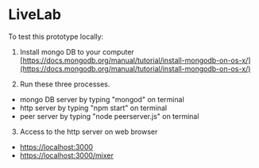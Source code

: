 # LiveLab

To test this prototype locally:

1. Install mongo DB to your computer  
  [https://docs.mongodb.org/manual/tutorial/install-mongodb-on-os-x/](https://docs.mongodb.org/manual/tutorial/install-mongodb-on-os-x/)

2. Run these three processes.  
  - mongo DB server by typing "mongod" on terminal  
  - http server by typing "npm start" on terminal  
  - peer server by typing "node peerserver.js" on terminal  

3. Access to the http server on web browser  
 - [https://localhost:3000](https://localhost:3000)  
 - [https://localhost:3000/mixer](https://localhost:3000/mixer)  